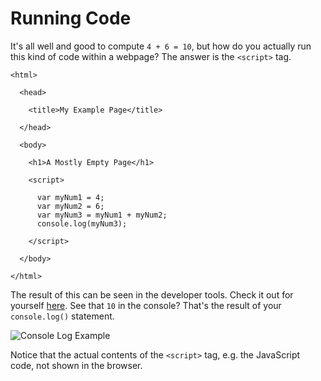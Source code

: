# Running Code

It's all well and good to compute `4 + 6 = 10`, but how do you actually run this kind of code within a webpage? The answer is the `<script>` tag.

    <html>
   
      <head>
   
        <title>My Example Page</title>
   
      </head>
   
      <body>

        <h1>A Mostly Empty Page</h1>

        <script>

          var myNum1 = 4;
          var myNum2 = 6;
          var myNum3 = myNum1 + myNum2;
          console.log(myNum3);

        </script>

      </body>
   
    </html>

The result of this can be seen in the developer tools. Check it out for yourself [here](examples/console.html "Example JavaScript"). See that `10` in the console? That's the result of your `console.log()` statement.

![Console Log Example](img/console.png "Console Log Example")

Notice that the actual contents of the `<script>` tag, e.g. the JavaScript code, not shown in the browser.